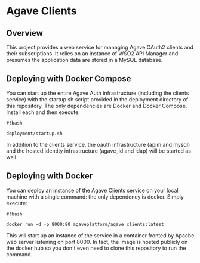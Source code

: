 # Agave Clients #

## Overview ##

This project provides a web service for managing Agave OAuth2 clients and their subscriptions. It relies on an instance
of WSO2 API Manager and presumes the application data are stored in a MySQL database.

## Deploying with Docker Compose ##

You can start up the entire Agave Auth infrastructure (including the clients service) with the startup.sh script
provided in the deployment directory of this repository. The only dependencies are Docker and Docker Compose. Install each
and then execute:

```
#!bash

deployment/startup.sh
```

In addition to the clients service, the oauth infrastructure (apim and mysql) and the hosted identity infrastructure
(agave_id and ldap) will be started as well.

## Deploying with Docker ##
You can deploy an instance of the Agave Clients service on your local machine with a single command: the only dependency is docker. Simply execute:

```
#!bash

docker run -d -p 8000:80 agaveplatform/agave_clients:latest
```

This will start up an instance of the service in a container fronted by Apache web server listening on port 8000.
In fact, the image is hosted publicly on the docker hub so you don't even need to clone this repository to run the
command.